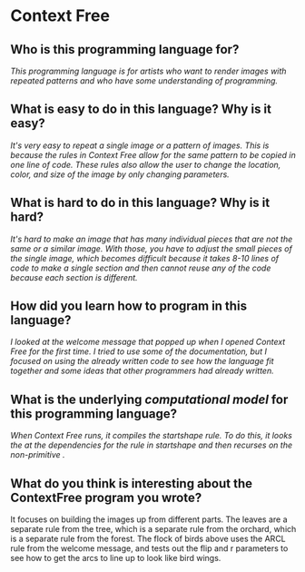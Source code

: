 # Context Free

##  Who is this programming language for?
_This programming language is for artists who want to render images with
repeated patterns and who have some understanding of programming._

## What is easy to do in this language? Why is it easy?
_It's very easy to repeat a single image or a pattern of images. This is
because the rules in Context Free allow for the same pattern to be
copied in one line of code. These rules also allow the user to change the
location, color, and size of the image by only changing parameters._

## What is hard to do in this language? Why is it hard?
_It's hard to make an image that has many individual pieces that are not the
same or a similar image. With those, you have to adjust the small pieces of
the single image, which becomes difficult because it takes 8-10 lines of
code to make a single section and then cannot reuse any of the code because
each section is different._

## How did you learn how to program in this language?
_I looked at the welcome message that popped up when I opened Context Free for
the first time. I tried to use some of the documentation, but I focused on 
using the already written code to see how the language fit together and 
some ideas that other programmers had already written._

## What is the underlying _computational model_ for this programming language? 
_When Context Free runs, it compiles the startshape rule. To do this, it looks
the at the dependencies for the rule in startshape and then recurses on the 
non-primitive ._

## What do you think is interesting about the ContextFree program you wrote?
It focuses on building the images up from different parts. The leaves are a 
separate rule from the tree, which is a separate rule from the orchard, which
is a separate rule from the forest. The flock of birds above uses the ARCL rule
from the welcome message, and tests out the flip and r parameters to see how to
get the arcs to line up to look like bird wings.
